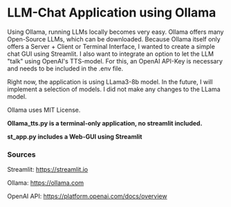 # LLM-Chat Application using Ollama

Using Ollama, running LLMs locally becomes very easy. Ollama offers many Open-Source LLMs, which can be downloaded.
Because Ollama itself only offers a Server + Client or Terminal Interface, I wanted to create a simple chat GUI using Streamlit.
I also want to integrate an option to let the LLM "talk" using OpenAI's TTS-model. For this, an OpenAI API-Key is necessary and needs to be included in the .env file.

Right now, the application is using LLama3-8b model. In the future, I will implement a selection of models. I did not make any changes to the LLama model.

Ollama uses MIT License.

**Ollama_tts.py is a terminal-only application, no streamlit included.**

**st_app.py includes a Web-GUI using Streamlit**

### Sources

Streamlit: https://streamlit.io

Ollama: https://ollama.com

OpenAI API: https://platform.openai.com/docs/overview